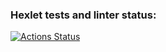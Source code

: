 ### Hexlet tests and linter status:
[![Actions Status](https://github.com/augrinn/layout-designer-project-lvl1/workflows/hexlet-check/badge.svg)](https://github.com/augrinn/layout-designer-project-lvl1/actions)